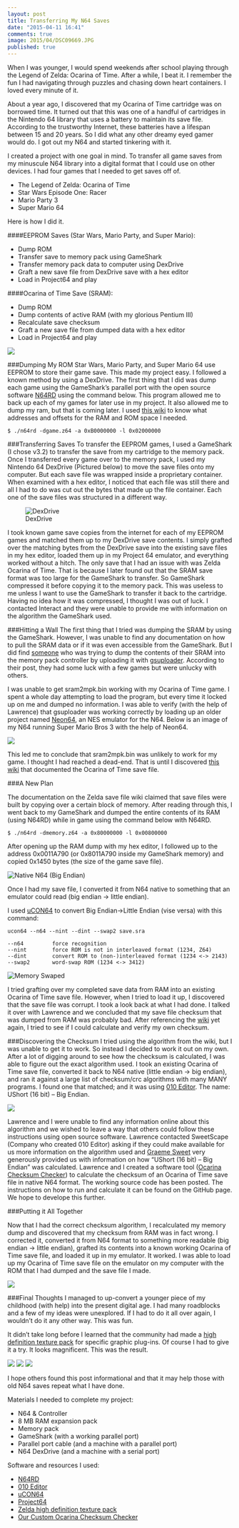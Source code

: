 ```yaml
---
layout: post
title: Transferring My N64 Saves
date: "2015-04-11 16:41"
comments: true
image: 2015/04/DSC09669.JPG
published: true
---
```


<p class="intro"><span class="dropcap">W</span>hen I was younger, I would spend weekends after school playing through the Legend of Zelda: Ocarina of Time. After a while, I beat it. I remember the fun I had navigating through puzzles and chasing down heart containers. I loved every minute of it.
</p>

About a year ago, I discovered that my Ocarina of Time cartridge was on borrowed time. It turned out that this was one of a handful of cartridges in the Nintendo 64 library that uses a battery to maintain its save file. According to the trustworthy Internet, these batteries have a lifespan between 15 and 20 years. So I did what any other dreamy eyed gamer would do. I got out my N64 and started tinkering with it.

I created a project with one goal in mind. To transfer all game saves from my minuscule N64 library into a digital format that I could use on other devices. I had four games that I needed to get saves off of.

- The Legend of Zelda: Ocarina of Time
- Star Wars Episode One: Racer
- Mario Party 3
- Super Mario 64

Here is how I did it.

####EEPROM Saves (Star Wars, Mario Party, and Super Mario):
- Dump ROM
- Transfer save to memory pack using GameShark
- Transfer memory pack data to computer using DexDrive
- Graft a new save file from DexDrive save with a hex editor
- Load in Project64 and play

####Ocarina of Time Save (SRAM):
- Dump ROM
- Dump contents of active RAM (with my glorious Pentium III)
- Recalculate save checksum
- Graft a new save file from dumped data with a hex editor
- Load in Project64 and play

![](/assets/img/2015/04/DSC09658.JPG)

###Dumping My ROM
Star Wars, Mario Party, and Super Mario 64 use EEPROM to store their game save. This made my project easy. I followed a known method by using a DexDrive. The first thing that I did was dump each game using the GameShark’s parallel port with the open source software [N64RD](https://github.com/parasyte/n64rd) using the command below. This program allowed me to back up each of my games for later use in my project. It also allowed me to dump my ram, but that is coming later. I used [this wiki](http://doc.kodewerx.org/hacking_n64.html) to know what addresses and offsets for the RAM and ROM space I needed.

`$ ./n64rd -dgame.z64 -a 0xB0000000 -l 0x02000000`

###Transferring Saves
To transfer the EEPROM games, I used a GameShark (I chose v3.2) to transfer the save from my cartridge to the memory pack. Once I transferred every game over to the memory pack, I used my Nintendo 64 DexDrive (Pictured below) to move the save files onto my computer. But each save file was wrapped inside a proprietary container. When examined with a hex editor, I noticed that each file was still there and all I had to do was cut out the bytes that made up the file container. Each one of the save files was structured in a different way.


<figure>
  <img src="/assets/img/2015/04/DSC09655.JPG" alt="DexDrive">
  <figcaption>DexDrive</figcaption>
</figure>


I took known game save copies from the internet for each of my EEPROM games and matched them up to my DexDrive save contents. I simply grafted over the matching bytes from the DexDrive save into the existing save files in my hex editor, loaded them up in my Project 64 emulator, and everything worked without a hitch. The only save that I had an issue with was Zelda Ocarina of Time. That is because I later found out that the SRAM save format was too large for the GameShark to transfer. So GameShark compressed it before copying it to the memory pack. This was useless to me unless I want to use the GameShark to transfer it back to the cartridge. Having no idea how it was compressed, I thought I was out of luck. I contacted Interact and they were unable to provide me with information on the algorithm the GameShark used.

###Hitting a Wall
The first thing that I tried was dumping the SRAM by using the GameShark. However, I was unable to find any documentation on how to pull the SRAM data or if it was even accessible from the GameShark. But I did find [someone](https://www.assemblergames.com/forums/showthread.php?31850-Dumping-N64-Game-Saves-with-a-Gameshark-with-LPT-access&p=517929&viewfull=1#post517929) who was trying to dump the contents of their SRAM into the memory pack controller by uploading it with [gsuploader](https://github.com/ppcasm/gsuploader). According to their post, they had some luck with a few games but were unlucky with others.

I was unable to get sram2mpk.bin working with my Ocarina of Time game. I spent a whole day attempting to load the program, but every time it locked up on me and dumped no information. I was able to verify (with the help of Lawrence) that gsuploader was working correctly by loading up an older project named [Neon64](https://github.com/mikeryan/n64dev), an NES emulator for the N64. Below is an image of my N64 running Super Mario Bros 3 with the help of Neon64.

![](/assets/img/2015/04/2015-03-21_19.19.01.jpg)

This led me to conclude that sram2mpk.bin was unlikely to work for my game. I thought I had reached a dead-end. That is until I discovered [this wiki](http://wiki.spinout182.com/w/Ocarina_of_Time:_Save_Format) that documented the Ocarina of Time save file.

###A New Plan

The documentation on the Zelda save file wiki claimed that save files were built by copying over a certain block of memory. After reading through this, I went back to my GameShark and dumped the entire contents of its RAM (using N64RD) while in game using the command below with N64RD.

`$ ./n64rd -dmemory.z64 -a 0x80000000 -l 0x00800000`

After opening up the RAM dump with my hex editor, I followed up to the address 0x0011A790 (or 0x8011A790 inside my GameShark memory) and copied 0x1450 bytes (the size of the game save file).

![Native N64 (Big Endian)](/assets/img/2015/04/memoryDump.png)

Once I had my save file, I converted it from N64 native to something that an emulator could read (big endian -> little endian).

I used [uCON64](http://ucon64.sourceforge.net/#ucon64) to convert Big Endian->Little Endian (vise versa) with this command:

`ucon64 --n64 --nint --dint --swap2 save.sra`

    --n64         force recognition
    --nint        force ROM is not in interleaved format (1234, Z64)
    --dint        convert ROM to (non-)interleaved format (1234 <-> 2143)
    --swap2       word-swap ROM (1234 <-> 3412)


![Memory Swaped](/assets/img/2015/04/memoryDumpSwap.png)

I tried grafting over my completed save data from RAM into an existing Ocarina of Time save file. However, when I tried to load it up, I discovered that the save file was corrupt. I took a look back at what I had done. I talked it over with Lawrence and we concluded that my save file checksum that was dumped from RAM was probably bad. After referencing the [wiki](http://wiki.spinout182.com/w/Ocarina_of_Time:_Save_Format) yet again, I tried to see if I could calculate and verify my own checksum.

###Discovering the Checksum
I tried using the algorithm from the wiki, but I was unable to get it to work. So instead I decided to work it out on my own. After a lot of digging around to see how the checksum is calculated, I was able to figure out the exact algorithm used. I took an existing Ocarina of Time save file, converted it back to N64 native (little endian -> big endian), and ran it against a large list of checksum/crc algorithms with many MANY programs. I found one that matched; and it was using [010 Editor](http://www.sweetscape.com/010editor). The name: UShort (16 bit) – Big Endian.

![](/assets/img/2015/04/Checksum.png)

Lawrence and I were unable to find any information online about this algorithm and we wished to leave a way that others could follow these instructions using open source software. Lawrence contacted SweetScape (Company who created 010 Editor) asking if they could make available for us more information on the algorithm used and [Graeme Sweet](http://www.sweetscape.com/companyinfo/) very generously provided us with information on how “UShort (16 bit) – Big Endian” was calculated. Lawrence and I created a software tool ([Ocarina Checksum Checker](https://github.com/Vi1i/OcarinaChecksumChecker)) to calculate the checksum of an Ocarina of Time save file in native N64 format. The working source code has been posted. The instructions on how to run and calculate it can be found on the GitHub page. We hope to develope this further.

###Putting it All Together

Now that I had the correct checksum algorithm, I recalculated my memory dump and discovered that my checksum from RAM was in fact wrong. I corrected it, converted it from N64 format to something more readable (big endian -> little endian), grafted its contents into a known working Ocarina of Time save file, and loaded it up in my emulator. It worked. I was able to load up my Ocarina of Time save file on the emulator on my computer with the ROM that I had dumped and the save file I made.

![](/assets/img/2015/04/DSC09668.JPG)

###Final Thoughts
I managed to up-convert a younger piece of my childhood (with help) into the present digital age. I had many roadblocks and a few of my ideas were unexplored. If I had to do it all over again, I wouldn’t do it any other way. This was fun.

It didn’t take long before I learned that the community had made a [high definition texture pack]( http://www.emutalk.net/threads/51481-Zelda-Ocarina-of-time-Community-Retexture-Project-V6-Development-Topic) for specific graphic plug-ins. Of course I had to give it a try. It looks magnificent. This was the result.

![](/assets/img/2015/04/zelda01.jpg)
![](/assets/img/2015/04/zelda02.jpg)
![](/assets/img/2015/04/zelda03.jpg)

I hope others found this post informational and that it may help those with old N64 saves repeat what I have done.


Materials I needed to complete my project:

- N64 & Controller
- 8 MB RAM expansion pack
- Memory pack
- GameShark (with a working parallel port)
- Parallel port cable (and a machine with a parallel port)
- N64 DexDrive (and a machine with a serial port)

Software and resources I used:

- [N64RD](https://github.com/parasyte/n64rd)
- [010 Editor](http://www.sweetscape.com/010editor/)
- [uCON64](http://ucon64.sourceforge.net/#ucon64)
- [Project64](http://www.pj64-emu.com/downloads/project64/binaries/)
- [Zelda high definition texture pack]( http://www.emutalk.net/threads/51481-Zelda-Ocarina-of-time-Community-Retexture-Project-V6-Development-Topic)
- [Our Custom Ocarina Checksum Checker](https://github.com/Vi1i/OcarinaChecksumChecker)

